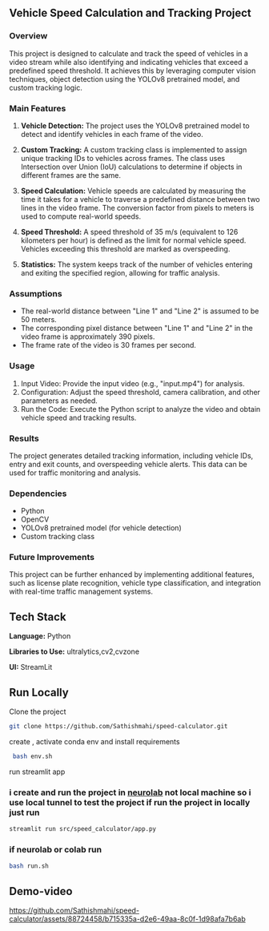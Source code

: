 ## Vehicle Speed Calculation and Tracking Project

### Overview

This project is designed to calculate and track the speed of vehicles in a video stream while also identifying and indicating vehicles that exceed a predefined speed threshold. It achieves this by leveraging computer vision techniques, object detection using the YOLOv8 pretrained model, and custom tracking logic.

### Main Features

1. **Vehicle Detection:** The project uses the YOLOv8 pretrained model to detect and identify vehicles in each frame of the video.

2. **Custom Tracking:** A custom tracking class is implemented to assign unique tracking IDs to vehicles across frames. The class uses Intersection over Union (IoU) calculations to determine if objects in different frames are the same.

3. **Speed Calculation:** Vehicle speeds are calculated by measuring the time it takes for a vehicle to traverse a predefined distance between two lines in the video frame. The conversion factor from pixels to meters is used to compute real-world speeds.

4. **Speed Threshold:** A speed threshold of 35 m/s (equivalent to 126 kilometers per hour) is defined as the limit for normal vehicle speed. Vehicles exceeding this threshold are marked as overspeeding.

5. **Statistics:** The system keeps track of the number of vehicles entering and exiting the specified region, allowing for traffic analysis.

### Assumptions

- The real-world distance between "Line 1" and "Line 2" is assumed to be 50 meters.
- The corresponding pixel distance between "Line 1" and "Line 2" in the video frame is approximately 390 pixels.
- The frame rate of the video is 30 frames per second.

### Usage

1. Input Video: Provide the input video (e.g., "input.mp4") for analysis.
2. Configuration: Adjust the speed threshold, camera calibration, and other parameters as needed.
3. Run the Code: Execute the Python script to analyze the video and obtain vehicle speed and tracking results.

### Results

The project generates detailed tracking information, including vehicle IDs, entry and exit counts, and overspeeding vehicle alerts. This data can be used for traffic monitoring and analysis.

### Dependencies

- Python
- OpenCV
- YOLOv8 pretrained model (for vehicle detection)
- Custom tracking class

### Future Improvements

This project can be further enhanced by implementing additional features, such as license plate recognition, vehicle type classification, and integration with real-time traffic management systems.


## Tech Stack

**Language:** Python

**Libraries to Use:** ultralytics,cv2,cvzone

**UI:** StreamLit


## Run Locally

Clone the project

```bash
git clone https://github.com/Sathishmahi/speed-calculator.git
```

create , activate conda env and install requirements   

```bash
 bash env.sh 
```
run streamlit app

### i create and run the project in [neurolab](https://neurolab.ineuron.ai/) not  local machine so i use local tunnel to test the project if run the project in locally just run 
```bash
streamlit run src/speed_calculator/app.py
```
### if neurolab or colab run 
```bash
bash run.sh
```

## Demo-video




https://github.com/Sathishmahi/speed-calculator/assets/88724458/b715335a-d2e6-49aa-8c0f-1d98afa7b6ab

